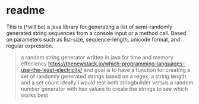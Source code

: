# readme

This is (*will be) a java library for generating a list of semi-randomly generated string sequences from a console input or a method call. Based on parameters such as list-size, sequence-length, unicode format, and regular expression.

> a random string generator written in java for time and memory effeciency https://thenewstack.io/which-programming-languages-use-the-least-electricity/
> end goal is to have a function for creating a set of randomly generated strings based on a regex, a string length and a set count
> ideally i would test both stringbuilder versus a random number generator with hex values to create the strings to see which works best
